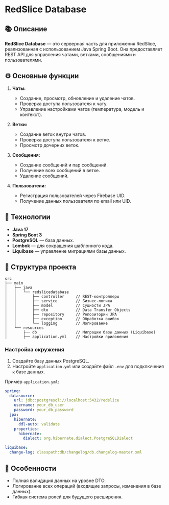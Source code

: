# RedSlice Database

## 📚 Описание

**RedSlice Database** — это серверная часть для приложения RedSlice, реализованная с использованием Java Spring Boot. Она предоставляет REST API для управления чатами, ветками, сообщениями и пользователями.

## ⚙️ Основные функции

1. **Чаты:**
    - Создание, просмотр, обновление и удаление чатов.
    - Проверка доступа пользователя к чату.
    - Управление настройками чатов (температура, модель и контекст).

2. **Ветки:**
    - Создание веток внутри чатов.
    - Проверка доступа пользователя к ветке.
    - Просмотр дочерних веток.

3. **Сообщения:**
    - Создание сообщений и пар сообщений.
    - Получение всех сообщений в ветке.
    - Удаление сообщений.

4. **Пользователи:**
    - Регистрация пользователей через Firebase UID.
    - Получение данных пользователя по email или UID.

## 🚀 Технологии

- **Java 17**
- **Spring Boot 3**
- **PostgreSQL** — база данных.
- **Lombok** — для сокращения шаблонного кода.
- **Liquibase** — управление миграциями базы данных.

## 📂 Структура проекта

```
src
├── main
│   ├── java
│   │   └── redslicedatabase
│   │       ├── controller     // REST-контроллеры
│   │       ├── service        // Бизнес-логика
│   │       ├── model          // Сущности JPA
│   │       ├── dto            // Data Transfer Objects
│   │       ├── repository     // Репозитории JPA
│   │       ├── exception      // Обработка ошибок
│   │       └── logging        // Логирование
│   └── resources
│       ├── db                 // Миграции базы данных (Liquibase)
│       ├── application.yml    // Настройки приложения
```


### Настройка окружения

1. Создайте базу данных PostgreSQL.
2. Настройте `application.yml` или создайте файл `.env` для подключения к базе данных.

Пример `application.yml`:

```yaml
spring:
  datasource:
    url: jdbc:postgresql://localhost:5432/redslice
    username: your_db_user
    password: your_db_password
  jpa:
    hibernate:
      ddl-auto: validate
    properties:
      hibernate:
        dialect: org.hibernate.dialect.PostgreSQLDialect

liquibase:
  change-log: classpath:db/changelog/db.changelog-master.xml
```

## 🌟 Особенности

- Полная валидация данных на уровне DTO.
- Логирование всех операций (входящие запросы, изменения в базе данных).
- Гибкая система ролей для будущего расширения.